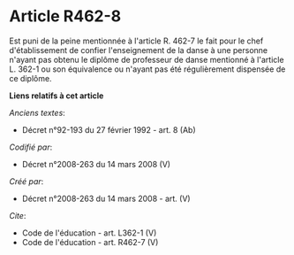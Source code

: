 # Article R462-8

Est puni de la peine mentionnée à l'article R. 462-7 le fait pour le chef d'établissement de confier l'enseignement de la
danse à une personne n'ayant pas obtenu le diplôme de professeur de danse mentionné à l'article L. 362-1 ou son équivalence
ou n'ayant pas été régulièrement dispensée de ce diplôme.

**Liens relatifs à cet article**

_Anciens textes_:

  - Décret n°92-193 du 27 février 1992 - art. 8 (Ab)

_Codifié par_:

  - Décret n°2008-263 du 14 mars 2008 (V)

_Créé par_:

  - Décret n°2008-263 du 14 mars 2008 - art. (V)

_Cite_:

  - Code de l'éducation - art. L362-1 (V)
  - Code de l'éducation - art. R462-7 (V)
